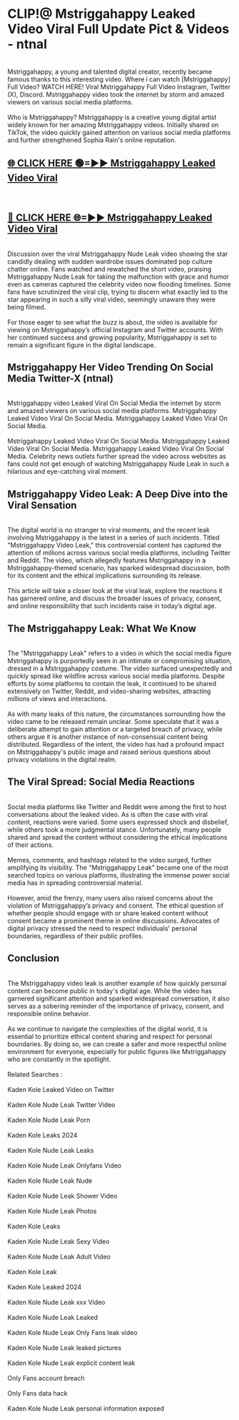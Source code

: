 # CLIP!@ Mstriggahappy Leaked Video Viral Full Update Pict & Videos - ntnal
<br>
Mstriggahappy, a young and talented digital creator, recently became famous thanks to this interesting video. Where i can watch [Mstriggahappy] Full Video? WATCH HERE! Viral Mstriggahappy Full Video Instagram, Twitter (X), Discord. Mstriggahappy video took the internet by storm and amazed viewers on various social media platforms.
<br><br>
Who is Mstriggahappy? Mstriggahappy is a creative young digital artist widely known for her amazing Mstriggahappy videos. Initially shared on TikTok, the video quickly gained attention on various social media platforms and further strengthened Sophia Rain's online reputation.
<br>
<h2><a href="https://bestclip.site?title=Mstriggahappy">🌐 CLICK HERE 🟢=►► Mstriggahappy Leaked Video Viral</a></h2>
<br>
<h2><a href="https://bestclip.site?title=Mstriggahappy">🔴 CLICK HERE 🌐=►► Mstriggahappy Leaked Video Viral</a></h2>
<br>
Discussion over the viral Mstriggahappy Nude Leak video showing the star candidly dealing with sudden wardrobe issues dominated pop culture chatter online. Fans watched and rewatched the short video, praising Mstriggahappy Nude Leak for taking the malfunction with grace and humor even as cameras captured the celebrity video now flooding timelines. Some fans have scrutinized the viral clip, trying to discern what exactly led to the star appearing in such a silly viral video, seemingly unaware they were being filmed.
<br><br>
For those eager to see what the buzz is about, the video is available for viewing on Mstriggahappy’s official Instagram and Twitter accounts. With her continued success and growing popularity, Mstriggahappy is set to remain a significant figure in the digital landscape.
<br>
<h2>Mstriggahappy Her Video Trending On Social Media Twitter-X (ntnal)</h2>
<br>
Mstriggahappy video Leaked Viral On Social Media the internet by storm and amazed viewers on various social media platforms. Mstriggahappy Leaked Video Viral On Social Media. Mstriggahappy Leaked Video Viral On Social Media.
<br><br>
Mstriggahappy Leaked Video Viral On Social Media. Mstriggahappy Leaked Video Viral On Social Media. Mstriggahappy Leaked Video Viral On Social Media. Celebrity news outlets further spread the video across websites as fans could not get enough of watching Mstriggahappy Nude Leak in such a hilarious and eye-catching viral moment.
<br>
<h2>Mstriggahappy Video Leak: A Deep Dive into the Viral Sensation</h2>
<br>
The digital world is no stranger to viral moments, and the recent leak involving Mstriggahappy is the latest in a series of such incidents. Titled "Mstriggahappy Video Leak," this controversial content has captured the attention of millions across various social media platforms, including Twitter and Reddit. The video, which allegedly features Mstriggahappy in a Mstriggahappy-themed scenario, has sparked widespread discussion, both for its content and the ethical implications surrounding its release.
<br><br>
This article will take a closer look at the viral leak, explore the reactions it has garnered online, and discuss the broader issues of privacy, consent, and online responsibility that such incidents raise in today’s digital age.
<br>
<h2>The Mstriggahappy Leak: What We Know</h2>
<br>
The "Mstriggahappy Leak" refers to a video in which the social media figure Mstriggahappy is purportedly seen in an intimate or compromising situation, dressed in a Mstriggahappy costume. The video surfaced unexpectedly and quickly spread like wildfire across various social media platforms. Despite efforts by some platforms to contain the leak, it continued to be shared extensively on Twitter, Reddit, and video-sharing websites, attracting millions of views and interactions.
<br><br>
As with many leaks of this nature, the circumstances surrounding how the video came to be released remain unclear. Some speculate that it was a deliberate attempt to gain attention or a targeted breach of privacy, while others argue it is another instance of non-consensual content being distributed. Regardless of the intent, the video has had a profound impact on Mstriggahappy's public image and raised serious questions about privacy violations in the digital realm.
<br>
<h2>The Viral Spread: Social Media Reactions</h2>
<br>
Social media platforms like Twitter and Reddit were among the first to host conversations about the leaked video. As is often the case with viral content, reactions were varied. Some users expressed shock and disbelief, while others took a more judgmental stance. Unfortunately, many people shared and spread the content without considering the ethical implications of their actions.
<br><br>
Memes, comments, and hashtags related to the video surged, further amplifying its visibility. The "Mstriggahappy Leak" became one of the most searched topics on various platforms, illustrating the immense power social media has in spreading controversial material.
<br><br>
However, amid the frenzy, many users also raised concerns about the violation of Mstriggahappy’s privacy and consent. The ethical question of whether people should engage with or share leaked content without consent became a prominent theme in online discussions. Advocates of digital privacy stressed the need to respect individuals' personal boundaries, regardless of their public profiles.
<br>
<h2>Conclusion</h2>
<br>
The Mstriggahappy video leak is another example of how quickly personal content can become public in today's digital age. While the video has garnered significant attention and sparked widespread conversation, it also serves as a sobering reminder of the importance of privacy, consent, and responsible online behavior.
<br><br>
As we continue to navigate the complexities of the digital world, it is essential to prioritize ethical content sharing and respect for personal boundaries. By doing so, we can create a safer and more respectful online environment for everyone, especially for public figures like Mstriggahappy who are constantly in the spotlight.
<br><br>
Related Searches :
<br><br>
Kaden Kole Leaked Video on Twitter
<br><br>
Kaden Kole Nude Leak Twitter Video
<br><br>
Kaden Kole Nude Leak Porn
<br><br>
Kaden Kole Leaks 2024
<br><br>
Kaden Kole Nude Leak Leaks
<br><br>
Kaden Kole Nude Leak Onlyfans Video
<br><br>
Kaden Kole Nude Leak Nude
<br><br>
Kaden Kole Nude Leak Shower Video
<br><br>
Kaden Kole Nude Leak Photos
<br><br>
Kaden Kole Leaks
<br><br>
Kaden Kole Nude Leak Sexy Video
<br><br>
Kaden Kole Nude Leak Adult Video
<br><br>
Kaden Kole Leak
<br><br>
Kaden Kole Leaked 2024
<br><br>
Kaden Kole Nude Leak xxx Video
<br><br>
Kaden Kole Nude Leak Leaked
<br><br>
Kaden Kole Nude Leak Only Fans leak video
<br><br>
Kaden Kole Nude Leak leaked pictures
<br><br>
Kaden Kole Nude Leak explicit content leak
<br><br>
Only Fans account breach
<br><br>
Only Fans data hack
<br><br>
Kaden Kole Nude Leak personal information exposed